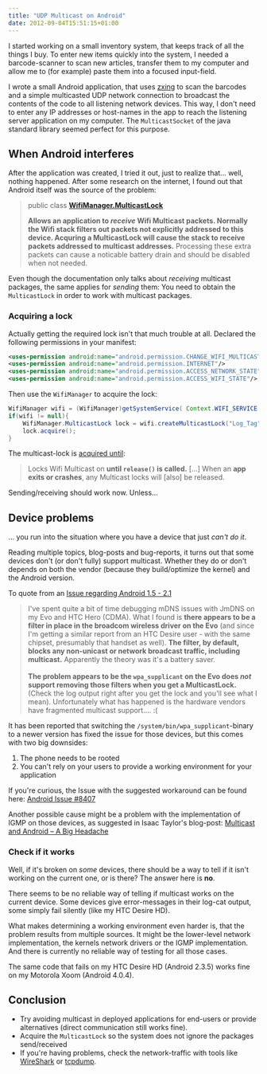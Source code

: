 ```yaml
---
title: "UDP Multicast on Android"
date: 2012-09-04T15:51:15+01:00
---
```


I started working on a small inventory system, that keeps track of all the things I buy. To enter new items quickly into the system, I needed a barcode-scanner to scan new articles, transfer them to my computer and allow me to (for example) paste them into a focused input-field.

I wrote a small Android application, that uses [zxing](https://github.com/zxing/zxing) to scan the barcodes and a simple multicasted UDP network connection to broadcast the contents of the code to all listening network devices. This way, I don't need to enter any IP addresses or host-names in the app to reach the listening server application on my computer. The `MulticastSocket` of the java standard library seemed perfect for this purpose.

<!--more-->

## When Android interferes

After the application was created, I tried it out, just to realize that... well, nothing happened. After some research on the internet, I found out that Android itself was the source of the problem:

> public class [**WifiManager.MulticastLock**](http://developer.android.com/reference/android/net/wifi/WifiManager.MulticastLock.html)
>
> **Allows an application to *receive* Wifi Multicast packets. Normally the Wifi stack filters out packets not explicitly
> addressed to this device. Acquring a MulticastLock will cause the stack to receive packets addressed to multicast
> addresses.** Processing these extra packets can cause a noticable battery drain and should be disabled when not needed.

Even though the documentation only talks about *receiving* multicast packages, the same applies for *sending* them: You need to obtain the `MulticastLock` in order to work with multicast packages.

### Acquiring a lock

Actually getting the required lock isn't that much trouble at all. Declared the following permissions in your manifest:

```xml
<uses-permission android:name="android.permission.CHANGE_WIFI_MULTICAST_STATE" />
<uses-permission android:name="android.permission.INTERNET"/>
<uses-permission android:name="android.permission.ACCESS_NETWORK_STATE"/>
<uses-permission android:name="android.permission.ACCESS_WIFI_STATE"/>
```

Then use the `WifiManager` to acquire the lock:

```java
WifiManager wifi = (WifiManager)getSystemService( Context.WIFI_SERVICE );
if(wifi != null){
    WifiManager.MulticastLock lock = wifi.createMulticastLock("Log_Tag");
    lock.acquire();
}
```

The multicast-lock is [acquired until](http://developer.android.com/reference/android/net/wifi/WifiManager.MulticastLock.html#acquire%28%29):

> Locks Wifi Multicast on **until `release()` is called.**
> [...]
> When an **app exits or crashes**, any Multicast locks will [also] be released.

Sending/receiving should work now. Unless...

## Device problems

... you run into the situation where you have a device that just *can't do it*.

Reading multiple topics, blog-posts and bug-reports, it turns out that some devices don't (or don't fully) support multicast. Whether they do or don't depends on both the vendor (because they build/optimize the kernel) and the Android version.

To quote from an [Issue regarding Android 1.5 - 2.1](http://code.google.com/p/android/issues/detail?id=2917#c48)

> I've spent quite a bit of time debugging mDNS issues with JmDNS on my Evo and HTC Hero (CDMA). What I found is **there
> appears to be a filter in place in the broadcom wireless driver on the Evo** (and since I'm getting a similar report
> from an HTC Desire user - with the same chipset, presumably that handset as well). **The filter, by default, blocks any
> non-unicast or network broadcast traffic, including multicast.** Apparently the theory was it's a battery saver.
> <br><br>
> **The problem appears to be the `wpa_supplicant` on the Evo does *not* support removing those filters when you get a
> MulticastLock.** (Check the log output right after you get the lock and you'll see what I mean). Unfortunately what
> has happened is the hardware vendors have fragmented multicast support.... :(

It has been reported that switching the `/system/bin/wpa_supplicant`-binary to a newer version has fixed the issue for those devices, but this comes with two big downsides:

1. The phone needs to be rooted
2. You can't rely on your users to provide a working environment for your application

If you're curious, the Issue with the suggested workaround can be found here: [Android Issue #8407](http://code.google.com/p/android/issues/detail?id=8407)

Another possible cause might be a problem with the implementation of IGMP on those devices, as suggested in Isaac Taylor's blog-post: [Multicast and Android – A Big Headache ](http://www.programmingmobile.com/2012/01/multicast-and-android-big-headache.html)

### Check if it works

Well, if it's broken on *some* devices, there should be a way to tell if it isn't working on the current one, or is there? The answer here is **no**.

There seems to be no reliable way of telling if multicast works on the current device. Some devices give error-messages in their log-cat output, some simply fail silently (like my HTC Desire HD).

What makes determining a working environment even harder is, that the problem results from multiple sources. It might be the lower-level network implementation, the kernels network drivers or the IGMP implementation. And there is currently no reliable way of testing for all those cases.

The same code that fails on my HTC Desire HD (Android 2.3.5) works fine on my Motorola Xoom (Android 4.0.4).

## Conclusion

* Try avoiding multicast in deployed applications for end-users or provide alternatives (direct communication still works fine).
* Acquire the `MulticastLock` so the system does not ignore the packages send/received
* If you're having problems, check the network-traffic with tools like [WireShark](http://www.wireshark.org/) or [tcpdump](http://www.tcpdump.org/).
